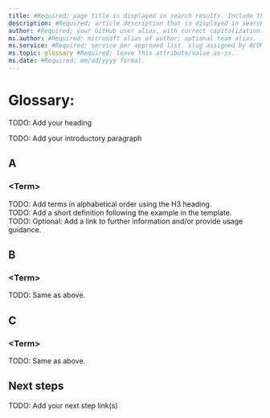 ```yaml
---
title: #Required; page title is displayed in search results. Include the brand.
description: #Required; article description that is displayed in search results. Example: A glossary of terms used with Azure IoT
author: #Required; your GitHub user alias, with correct capitalization.
ms.author: #Required; microsoft alias of author; optional team alias.
ms.service: #Required; service per approved list. slug assigned by ACOM.
ms.topic: glossary #Required; leave this attribute/value as-is.
ms.date: #Required; mm/dd/yyyy format.
---
```


<!--
Remove all the comments in this template before you sign-off or merge to the main branch.

This template provides the basic structure of a Glossary article pattern. See the 
[instructions - Glossary](../level4/article-glossary.md) in the pattern library.

You can provide feedback about this template at: https://aka.ms/patterns-feedback

-->

<!-- 1. H1 -----------------------------------------------------------------------------

Required:  Use `Glossary: <product>` as the H1 and article title. 
Example: Glossary: IoT, or Glossary: Security

-->

# Glossary: <product>
TODO: Add your heading

<!-- 2. Introductory paragraph ----------------------------------------------------------

Required: 
Begin the glossary with an introduction and include keywords that make it easier to find 
the article in search (ex. product name, common industry terms). 
Example: This article lists some of the common terms used to talk about Azure IoT. It 
includes definitions and guidelines such as capitalization. 

Note: Including guidelines is optional although some feedback from social media suggests 
users like these details.

-->

TODO: Add your introductory paragraph

<!-- 3. Section H2s ------------------------------------------------------------------------------

Required: Make the H2s letters in alphabetical order and use H3s for the terms. Skip letters if the 
glossary lacks terms that start with that letter. Combine headers into a range so that you have at 
least three items for each header. For example, ## A-D.

Keep the definitions short and format consistently to optimize readability. There are three 
elements:

  * What the term is.
  * What the term does.
  * Example if helpful.
  
  You can optionally add a link to further information.

* Provide usage guidance -- this is optional :

  * Capitalization.
  * First use vs. subsequent uses.
  * Approved and unapproved acronyms and abbreviations.

Example definition:
## Azure Digital Twins

Applies to: Digital Twins

A platform as a service (PaaS) offering for creating digital representations of real-world things, 
places, business processes, and people. Build twin graphs that represent entire environments, 
and use them to gain insights to drive better products, optimize operations and costs, and 
create breakthrough customer experiences.

&nbsp; | &nbsp;
------------- | -------- 
Guidelines | Always capitalize when you're referring to the service and spell out in 
full as *Azure Digital Twins*.
Example | The data in your Azure Digital Twins model can be routed to downstream Azure services 
for more analytics or storage.

-->

## A

### \<Term\>
TODO: Add terms in alphabetical order using the H3 heading.<br>
TODO: Add a short definition following the example in the template.<br>
TODO: Optional: Add a link to further information and/or provide usage guidance.

## B

### \<Term\>
TODO: Same as above.

## C

### \<Term\>
TODO: Same as above.

<!-- 4. Next steps ------------------------------------------------------------------------

Required: Provide at least one next step and no more than three. Include some context so the 
customer can determine why they would click the link.
Add a context sentence for the following links.

-->

## Next steps
TODO: Add your next step link(s)

<!--
Remove all the comments in this template before you sign-off or merge to the main branch.

-->
